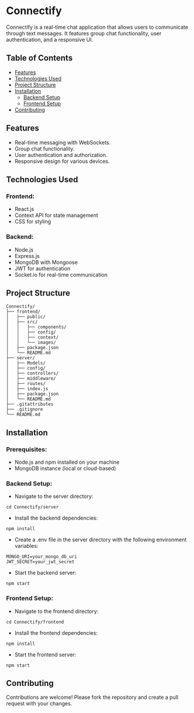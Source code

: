 # Connectify

Connectify is a real-time chat application that allows users to communicate through text messages. It features group chat functionality, user authentication, and a responsive UI.

## Table of Contents

- [Features](#features)
- [Technologies Used](#technologies-used)
- [Project Structure](#project-structure)
- [Installation](#installation)
  - [Backend Setup](#backend-setup)
  - [Frontend Setup](#frontend-setup)
- [Contributing](#contributing)

## Features

- Real-time messaging with WebSockets.
- Group chat functionality.
- User authentication and authorization.
- Responsive design for various devices.

## Technologies Used

### Frontend:
- React.js
- Context API for state management
- CSS for styling

### Backend:
- Node.js
- Express.js
- MongoDB with Mongoose
- JWT for authentication
- Socket.io for real-time communication

## Project Structure
```http
Connectify/
├── frontend/
│   ├── public/
│   ├── src/
│   │   ├── components/
│   │   ├── config/
│   │   ├── context/
│   │   └── images/
│   ├── package.json
│   └── README.md
├── server/
│   ├── Models/
│   ├── config/
│   ├── controllers/
│   ├── middleware/
│   ├── routes/
│   ├── index.js
│   ├── package.json
│   └── README.md
├── .gitattributes
├── .gitignore
└── README.md
```

## Installation

### Prerequisites:
- Node.js and npm installed on your machine
- MongoDB instance (local or cloud-based)

### Backend Setup:
- Navigate to the server directory:
```http
cd Connectify/server
```
- Install the backend dependencies:
```http
npm install
```
- Create a .env file in the server directory with the following environment variables:
```http
MONGO_URI=your_mongo_db_uri
JWT_SECRET=your_jwt_secret
```
- Start the backend server:
```http
npm start
```

### Frontend Setup:
- Navigate to the frontend directory:
```http
cd Connectify/frontend
```
- Install the frontend dependencies:
```http
npm install
```
- Start the frontend server:
```http
npm start
``` 
## Contributing
Contributions are welcome! Please fork the repository and create a pull request with your changes.
